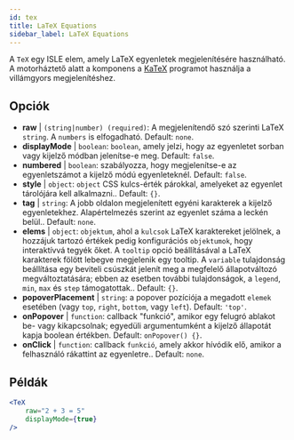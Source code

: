 ```yaml
---
id: tex
title: LaTeX Equations
sidebar_label: LaTeX Equations
---
```


A `TeX` egy ISLE elem, amely LaTeX egyenletek megjelenítésére használható. A motorháztető alatt a komponens a [KaTeX](https://github.com/Khan/KaTeX) programot használja a villámgyors megjelenítéshez.

## Opciók

* __raw__ | `(string|number) (required)`: A megjelenítendő szó szerinti LaTeX `string`. A `numbers` is elfogadható. Default: `none`.
* __displayMode__ | `boolean`: `boolean`, amely jelzi, hogy az egyenletet sorban vagy kijelző módban jelenítse-e meg. Default: `false`.
* __numbered__ | `boolean`: szabályozza, hogy megjelenítse-e az egyenletszámot a kijelző módú egyenleteknél. Default: `false`.
* __style__ | `object`: `object` CSS kulcs-érték párokkal, amelyeket az egyenlet tárolójára kell alkalmazni.. Default: `{}`.
* __tag__ | `string`: A jobb oldalon megjelenített egyéni karakterek a kijelző egyenletekhez. Alapértelmezés szerint az egyenlet száma a leckén belül.. Default: `none`.
* __elems__ | `object`: `objektum`, ahol a `kulcsok` LaTeX karaktereket jelölnek, a hozzájuk tartozó értékek pedig konfigurációs `objektumok`, hogy interaktívvá tegyék őket. A `tooltip` opció beállításával a LaTeX karakterek fölött lebegve megjelenik egy tooltip. A `variable` tulajdonság beállítása egy beviteli csúszkát jelenít meg a megfelelő állapotváltozó megváltoztatására; ebben az esetben további tulajdonságok, a `legend`, `min`, `max` és `step` támogatottak.. Default: `{}`.
* __popoverPlacement__ | `string`: a popover pozíciója a megadott `elemek` esetében (vagy `top`, `right`, `bottom`, vagy `left`). Default: `'top'`.
* __onPopover__ | `function`: callback "funkció", amikor egy felugró ablakot be- vagy kikapcsolnak; egyedüli argumentumként a kijelző állapotát kapja boolean értékben. Default: `onPopover() {}`.
* __onClick__ | `function`: callback `funkció`, amely akkor hívódik elő, amikor a felhasználó rákattint az egyenletre.. Default: `none`.


## Példák

```jsx live
<TeX
    raw="2 + 3 = 5"
    displayMode={true}
/>
```



